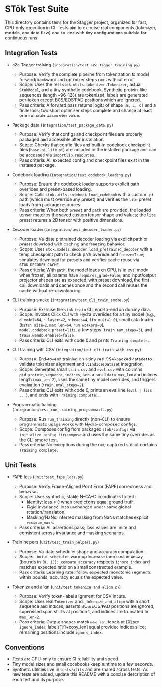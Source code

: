 # STōk Test Suite

This directory contains tests for the Stagger project, organized for fast, CPU-only execution in CI. Tests aim to exercise real components (tokenizer, models, and data flow) end-to-end with tiny configurations suitable for continuous runs.

## Integration Tests

- e2e Tagger training (`integration/test_e2e_tagger_training.py`)
  - Purpose: Verify the complete pipeline from tokenization to model forward/backward and optimizer steps runs without error.
  - Scope: Uses the real `stok.utils.tokenizer.Tokenizer`, actual `StokModel`, and a tiny synthetic codebook. Synthetic protein-like sequences (length ~96–128) are tokenized; labels are generated per-token except BOS/EOS/PAD positions which are ignored.
  - Pass criteria: A forward pass returns logits of shape `[B, L, C]` and a finite loss; two short optimizer steps complete and change at least one trainable parameter value.

- Package data (`integration/test_package_data.py`)
  - Purpose: Verify that configs and checkpoint files are properly packaged and accessible after installation.
  - Scope: Checks that config files and built-in codebook checkpoint files (`base.pt`, `lite.pt`) are included in the installed package and can be accessed via `importlib.resources`.
  - Pass criteria: All expected config and checkpoint files exist in the installed package.

- Codebook loading (`integration/test_codebook_loading.py`)
  - Purpose: Ensure the codebook loader supports explicit path overrides and preset-based loading.
  - Scope: Calls `stok.utils.codebook.load_codebook` with a custom `.pt` path (which must override any preset) and verifies the `lite` preset loads from package resources.
  - Pass criteria: When both `preset` and `path` are provided, the loaded tensor matches the saved custom tensor shape and values; the `lite` preset returns a 2D tensor with positive dimensions.

- Decoder loader (`integration/test_decoder_loader.py`)
  - Purpose: Validate pretrained decoder loading via explicit path or preset download with caching and freezing behavior.
  - Scope: Uses `stok.models.decoder.load_pretrained_decoder` with a temp checkpoint path to check path override and `freeze=True`; simulates download for presets and verifies cache reuse via `STOK_DECODER_CACHE`.
  - Pass criteria: With `path`, the model loads on CPU, is in eval mode when frozen, all params have `requires_grad=False`, and input/output projector shapes are as expected; with preset download, the first call downloads and caches once and the second call reuses the cache without re-downloading.

- CLI training smoke (`integration/test_cli_train_smoke.py`)
  - Purpose: Exercise the `stok train` CLI end-to-end on dummy data.
  - Scope: Invokes Click CLI with Hydra overrides for a tiny model (e.g., `d_model=64`, `n_layers=2`, `n_heads=4`, `ffn_mult=1.0`), small data loader (`batch_size=2`, `max_len=64`, `num_workers=0`), `model.codebook.preset=lite`, a few steps (`train.num_steps=3`), and `train.wandb.enabled=false`.
  - Pass criteria: CLI exits with code 0 and prints `Training complete.`.

- CLI training with CSV (`integration/test_cli_train_with_csv.py`)
  - Purpose: End-to-end training on a tiny real CSV-backed dataset to validate tokenizer alignment and `VQIndicesDataset` integration.
  - Scope: Generates small `train.csv` and `eval.csv` with columns `pid,protein_sequence,indices`, sets a small `data.max_len` and indices length (`max_len-2`), uses the same tiny model overrides, and triggers evaluation (`train.eval_steps=2`).
  - Pass criteria: CLI exits with code 0, prints an eval line (`eval | loss ...`), and ends with `Training complete.`.

- Programmatic training (`integration/test_run_training_programmatic.py`)
  - Purpose: Run `run_training` directly (non-CLI) to ensure programmatic usage works with Hydra-composed configs.
  - Scope: Composes config from packaged `stok/configs` via `initialize_config_dir`/`compose` and uses the same tiny overrides as the CLI smoke test.
  - Pass criteria: No exceptions during the run; captured stdout contains `Training complete.`.

## Unit Tests

- FAPE loss (`unit/test_fape_loss.py`)
  - Purpose: Verify Frame-Aligned Point Error (FAPE) correctness and behavior.
  - Scope: Uses synthetic, stable N–CA–C coordinates to test:
    - Identity: loss ≈ 0 when predictions equal ground truth.
    - Rigid invariance: loss unchanged under same global rotation/translation.
    - Masking/NaNs: inferred masking from NaNs matches explicit `residue_mask`.
  - Pass criteria: All assertions pass; loss values are finite and consistent across invariance and masking scenarios.

- Train helpers (`unit/test_train_helpers.py`)
  - Purpose: Validate scheduler shape and accuracy computation.
  - Scope: `_build_scheduler` warmup increase then cosine decay (bounds in `[0, 1]`); `_compute_accuracy` respects `ignore_index` and matches expected ratio on a small constructed example.
  - Pass criteria: Learning rates follow expected monotonic segments within bounds; accuracy equals the expected value.

- Tokenize and align (`unit/test_tokenize_and_align.py`)
  - Purpose: Verify token-label alignment for CSV inputs.
  - Scope: Uses real `Tokenizer` and `_tokenize_and_align` with a short sequence and indices; asserts BOS/EOS/PAD positions are ignored, supervised span starts at position 1, and indices are truncated to `max_len-2`.
  - Pass criteria: Output shapes match `max_len`; labels at [0] are `ignore_index`; labels[1:1+copy_len] equal provided indices slice; remaining positions include `ignore_index`.

## Conventions

- Tests are CPU-only to ensure CI reliability and speed.
- Tiny model sizes and small codebooks keep runtime to a few seconds.
- Synthetic utilities live in `tests/utils` and are shared across tests.
As new tests are added, update this README with a concise description of each test and its purpose.
